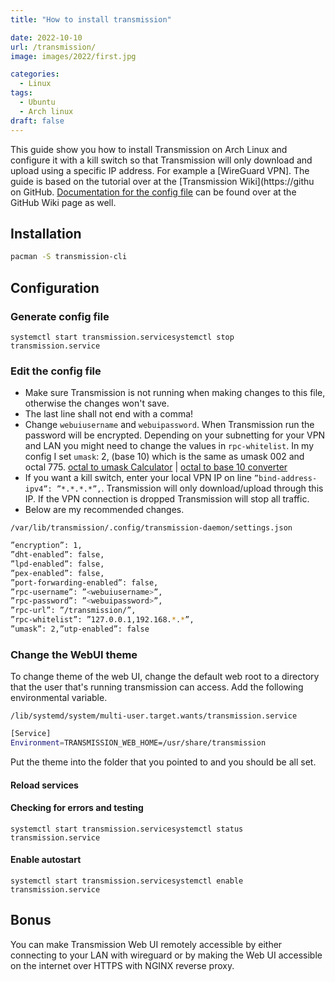 ```yaml
---
title: "How to install transmission"

date: 2022-10-10
url: /transmission/
image: images/2022/first.jpg

categories:
  - Linux
tags:
  - Ubuntu
  - Arch linux
draft: false
---
```



This guide show you how to install Transmission on Arch Linux and configure it with a kill switch so that Transmission will only download and upload using a specific IP address. For example a [WireGuard VPN]. The guide is based on the tutorial over at the [Transmission Wiki](https://githu on GitHub. [Documentation for the config file](https://github.com/transmission/transmission/wiki/Editing-Configuration-Files) can be found over at the GitHub Wiki page as well.

## Installation

```bash
pacman -S transmission-cli
```

## Configuration

### Generate config file

```
systemctl start transmission.servicesystemctl stop transmission.service
```

### Edit the config file

*   Make sure Transmission is not running when making changes to this file, otherwise the changes won't save.
*   The last line shall not end with a comma!
*   Change `webuiusername` and `webuipassword`. When Transmission run the password will be encrypted. Depending on your subnetting for your VPN and LAN you might need to change the values in `rpc-whitelist`. In my config I set `umask`: 2, (base 10) which is the same as umask 002 and octal 775. [octal to umask Calculator](https://www.wintelguy.com/umask-calc.pl) | [octal to base 10 converter](https://www.rapidtables.com/convert/number/octal-to-decimal.html)
*   If you want a kill switch, enter your local VPN IP on line `”bind-address-ipv4”: ”*.*.*.*”,`. Transmission will only download/upload through this IP. If the VPN connection is dropped Transmission will stop all traffic.
*   Below are my recommended changes.
```
/var/lib/transmission/.config/transmission-daemon/settings.json

```
```bash
”encryption”: 1,
”dht-enabled”: false,
”lpd-enabled”: false,
”pex-enabled”: false,
”port-forwarding-enabled”: false,
”rpc-username”: ”<webuiusername>”,
”rpc-password”: ”<webuipassword>”,
”rpc-url”: ”/transmission/”,
”rpc-whitelist”: ”127.0.0.1,192.168.*.*”,
”umask”: 2,”utp-enabled”: false
```

### Change the WebUI theme

To change theme of the web UI, change the default web root to a directory that the user that's running transmission can access. Add the following environmental variable.
```
/lib/systemd/system/multi-user.target.wants/transmission.service
```
```bash
[Service]
Environment=TRANSMISSION_WEB_HOME=/usr/share/transmission
```

Put the theme into the folder that you pointed to and you should be all set.

#### Reload services

#### Checking for errors and testing

```
systemctl start transmission.servicesystemctl status transmission.service
```

#### Enable autostart

```
systemctl start transmission.servicesystemctl enable transmission.service
```

## Bonus

You can make Transmission Web UI remotely accessible by either connecting to your LAN with wireguard or by making the Web UI accessible on the internet over HTTPS with NGINX reverse proxy.